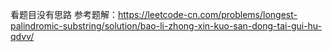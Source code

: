 看题目没有思路
参考题解：https://leetcode-cn.com/problems/longest-palindromic-substring/solution/bao-li-zhong-xin-kuo-san-dong-tai-gui-hu-qdvv/
